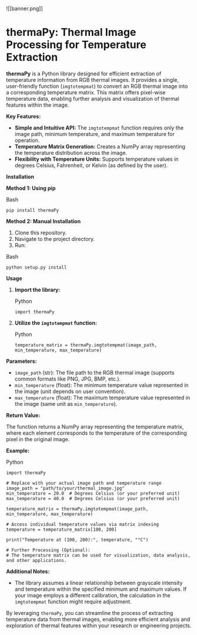 ![[banner.png]]
# thermaPy: Thermal Image Processing for Temperature Extraction

**thermaPy** is a Python library designed for efficient extraction of temperature information from RGB thermal images. It provides a single, user-friendly function (`imgtotempmat`) to convert an RGB thermal image into a corresponding temperature matrix. This matrix offers pixel-wise temperature data, enabling further analysis and visualization of thermal features within the image.

**Key Features:**

- **Simple and Intuitive API:** The `imgtotempmat` function requires only the image path, minimum temperature, and maximum temperature for operation.
- **Temperature Matrix Generation:** Creates a NumPy array representing the temperature distribution across the image.
- **Flexibility with Temperature Units:** Supports temperature values in degrees Celsius, Fahrenheit, or Kelvin (as defined by the user).

**Installation**

**Method 1: Using pip**

Bash

```
pip install thermaPy
```

**Method 2: Manual Installation**

1. Clone this repository.
2. Navigate to the project directory.
3. Run:

Bash

```
python setup.py install
```

**Usage**

1. **Import the library:**
    
    Python
    
    ```
    import thermaPy
    ```
    
2. **Utilize the `imgtotempmat` function:**
    
    Python
    
    ```
    temperature_matrix = thermaPy.imgtotempmat(image_path, min_temperature, max_temperature)
    ```
    

**Parameters:**

- `image_path` (str): The file path to the RGB thermal image (supports common formats like PNG, JPG, BMP, etc.).
- `min_temperature` (float): The minimum temperature value represented in the image (unit depends on user convention).
- `max_temperature` (float): The maximum temperature value represented in the image (same unit as `min_temperature`).

**Return Value:**

The function returns a NumPy array representing the temperature matrix, where each element corresponds to the temperature of the corresponding pixel in the original image.

**Example:**

Python

```
import thermaPy

# Replace with your actual image path and temperature range
image_path = "path/to/your/thermal_image.jpg"
min_temperature = 20.0  # Degrees Celsius (or your preferred unit)
max_temperature = 40.0  # Degrees Celsius (or your preferred unit)

temperature_matrix = thermaPy.imgtotempmat(image_path, min_temperature, max_temperature)

# Access individual temperature values via matrix indexing
temperature = temperature_matrix[100, 200]

print("Temperature at (100, 200):", temperature, "°C")

# Further Processing (Optional):
# The temperature matrix can be used for visualization, data analysis, and other applications.
```

**Additional Notes:**

- The library assumes a linear relationship between grayscale intensity and temperature within the specified minimum and maximum values. If your image employs a different calibration, the calculation in the `imgtotempmat` function might require adjustment.

By leveraging `thermaPy`, you can streamline the process of extracting temperature data from thermal images, enabling more efficient analysis and exploration of thermal features within your research or engineering projects. 
